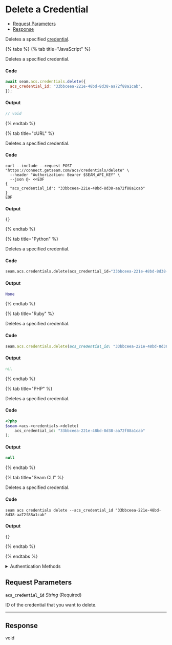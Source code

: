 # Delete a Credential

- [Request Parameters](#request-parameters)
- [Response](#response)

Deletes a specified [credential](../../../capability-guides/access-systems/managing-credentials.md).


{% tabs %}
{% tab title="JavaScript" %}

Deletes a specified credential.

#### Code

```javascript
await seam.acs.credentials.delete({
  acs_credential_id: "33bbceea-221e-48bd-8d38-aa72f88a1cab",
});
```

#### Output

```javascript
// void
```
{% endtab %}

{% tab title="cURL" %}

Deletes a specified credential.

#### Code

```curl
curl --include --request POST "https://connect.getseam.com/acs/credentials/delete" \
  --header "Authorization: Bearer $SEAM_API_KEY" \
  --json @- <<EOF
{
  "acs_credential_id": "33bbceea-221e-48bd-8d38-aa72f88a1cab"
}
EOF
```

#### Output

```curl
{}
```
{% endtab %}

{% tab title="Python" %}

Deletes a specified credential.

#### Code

```python
seam.acs.credentials.delete(acs_credential_id="33bbceea-221e-48bd-8d38-aa72f88a1cab")
```

#### Output

```python
None
```
{% endtab %}

{% tab title="Ruby" %}

Deletes a specified credential.

#### Code

```ruby
seam.acs.credentials.delete(acs_credential_id: "33bbceea-221e-48bd-8d38-aa72f88a1cab")
```

#### Output

```ruby
nil
```
{% endtab %}

{% tab title="PHP" %}

Deletes a specified credential.

#### Code

```php
<?php
$seam->acs->credentials->delete(
    acs_credential_id: "33bbceea-221e-48bd-8d38-aa72f88a1cab"
);
```

#### Output

```php
null
```
{% endtab %}

{% tab title="Seam CLI" %}

Deletes a specified credential.

#### Code

```seam_cli
seam acs credentials delete --acs_credential_id "33bbceea-221e-48bd-8d38-aa72f88a1cab"
```

#### Output

```seam_cli
{}
```
{% endtab %}

{% endtabs %}


<details>

<summary>Authentication Methods</summary>

- API key
- Personal access token
  <br>Must also include the `seam-workspace` header in the request.

To learn more, see [Authentication](https://docs.seam.co/latest/api/authentication).
</details>

## Request Parameters

**`acs_credential_id`** *String* (Required)

ID of the credential that you want to delete.

---


## Response

void
